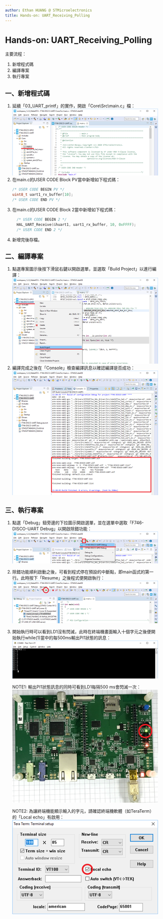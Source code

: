 ```yaml
---
author: Ethan HUANG @ STMicroelectronics
title: Hands-on: UART_Receiving_Polling
---
```


# Hands-on: UART_Receiving_Polling

主要流程：
1. 新增程式碼
2. 編譯專案
3. 執行專案

## 一、新增程式碼
1. 延續「03_UART_printf」的實作，開啟「Core\Src\main.c」檔：  
   ![](imgs/1-01.png)
2. 在main.c的USER CODE Block PV當中新增如下程式碼：
   ```c
   /* USER CODE BEGIN PV */
   uint8_t uart1_rx_buffer[10];
   /* USER CODE END PV */
   ```
3. 在main.c的USER CODE Block 2當中新增如下程式碼：
   ```c
     /* USER CODE BEGIN 2 */
     HAL_UART_Receive(&huart1, uart1_rx_buffer, 10, 0xFFFF);
     /* USER CODE END 2 */
   ```
4. 新增完後存檔。

## 二、編譯專案
1. 點選專案圖示後按下滑鼠右鍵以開啟選單，並選取「Build Project」以進行編譯：  
   ![](imgs/2-01.png)
2. 編譯完成之後在「Console」檢查編譯訊息以確認編譯是否成功：  
   ![](imgs/2-02.png)  

## 三、執行專案
1. 點選「Debug」鈕旁邊的下拉圖示開啟選單，並在選單中選取「F746-DISCO-UART Debug」以開啟除錯功能：  
   ![](imgs/3-01.png)
4. 除錯功能順利啟動之後，可看到程式停在預設的中斷點，即main函式的第一行。此時按下「Resume」之後程式便開啟執行：  
   ![](imgs/3-02.png)
5. 開始執行時可以看到LD1沒有閃滅，此時在終端機畫面輸入十個字元之後便開始執行while(1)當中的每500ms輸出PI1狀態的訊息：  
   ![](imgs/3-03.png)
   
   NOTE1: 輸出PI1狀態訊息的同時可看到LD1每隔500 ms會閃滅一次：  
   ![](imgs/3-03-11.jpg)
   
   NOTE2: 為讓終端機能顯示輸入的字元，請確認終端機軟體（如TeraTerm）的「Local echo」有啟用：  
   ![](imgs/3-03-12.png)